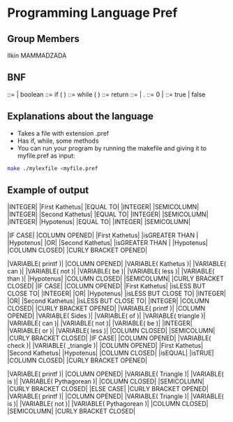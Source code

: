 # Programming Language Pref

## Group Members

Ilkin MAMMADZADA

## BNF
 <primitive type> ::= <numeric type> | boolean
 <if then statement>::= if ( <expression> ) <statement>
 <while statement> ::= while ( <expression> ) <statement>
 <return statement> ::= return <expression>
 <type name> ::= <identifier> | <package name> . <identifier>
 <digit> ::= 0 | <non zero digit>
 <boolean literal> ::= true | false

## Explanations about the language
- Takes a file with extension .pref
- Has if, while, some methods
- You can run your program by running the makefile and giving it to myfile.pref as input:
```bash
make ./mylexfile <myfile.pref
```

## Example of output
 |INTEGER|  |First Kathetus|  |EQUAL TO|  |INTEGER|  |SEMICOLUMN|
 |INTEGER|  |Second Kathetus|  |EQUAL TO|  |INTEGER|  |SEMICOLUMN|
 |INTEGER|  |Hypotenus|  |EQUAL TO|  |INTEGER|  |SEMICOLUMN|



 |IF CASE|  |COLUMN OPENED|  |First Kathetus|  |isGREATER THAN | |Hypotenus|  |OR|  |Second Kathetus|  |isGREATER THAN | |Hypotenus|  |COLUMN CLOSED|
 |CURLY BRACKET OPENED|

 |VARIABLE( printf )|  |COLUMN OPENED|  |VARIABLE( Kathetus )|  |VARIABLE( can )|  |VARIABLE( not )|  |VARIABLE( be )|  |VARIABLE( less )|  |VARIABLE( than )|  |Hypotenus|  |COLUMN CLOSED|  |SEMICOLUMN|
 |CURLY BRACKET CLOSED|
 |IF CASE|  |COLUMN OPENED|  |First Kathetus|  |isLESS BUT CLOSE TO|  |INTEGER|  |OR|  |Hypotenus|  |isLESS BUT CLOSE TO|  |INTEGER|  |OR|  |Second Kathetus|  |isLESS BUT CLOSE TO|  |INTEGER|  |COLUMN CLOSED|
 |CURLY BRACKET OPENED|
 |VARIABLE( printf )|  |COLUMN OPENED|  |VARIABLE( Sides )|  |VARIABLE( of )|  |VARIABLE( triangle )|  |VARIABLE( can )|  |VARIABLE( not )|  |VARIABLE( be )|  |INTEGER|  |VARIABLE( or )|  |VARIABLE( less )|  |COLUMN CLOSED|  |SEMICOLUMN|
 |CURLY BRACKET CLOSED|
 |IF CASE|  |COLUMN OPENED|  |VARIABLE( check )|  |VARIABLE( _triangle )|  |COLUMN OPENED|  |First Kathetus|  |Second Kathetus|  |Hypotenus|  |COLUMN CLOSED|  |isEQUAL|  |isTRUE|  |COLUMN CLOSED|
 |CURLY BRACKET OPENED|

 |VARIABLE( printf )|  |COLUMN OPENED|  |VARIABLE( Triangle )|  |VARIABLE( is )|  |VARIABLE( Pythagorean )|  |COLUMN CLOSED|  |SEMICOLUMN|
 |CURLY BRACKET CLOSED|  |ELSE CASE|  |CURLY BRACKET OPENED|
 |VARIABLE( printf )|  |COLUMN OPENED|  |VARIABLE( Triangle )|  |VARIABLE( is )|  |VARIABLE( not )|  |VARIABLE( Pythagorean )|  |COLUMN CLOSED|  |SEMICOLUMN|
 |CURLY BRACKET CLOSED|
